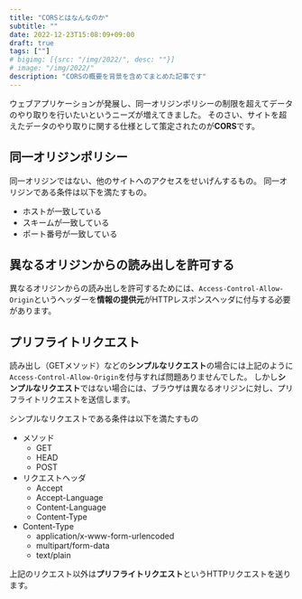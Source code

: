 ```yaml
---
title: "CORSとはなんなのか"
subtitle: ""
date: 2022-12-23T15:08:09+09:00
draft: true
tags: [""]
# bigimg: [{src: "/img/2022/", desc: ""}]
# image: "/img/2022/"
description: "CORSの概要を背景を含めてまとめた記事です"
---
```


ウェブアプリケーションが発展し、同一オリジンポリシーの制限を超えてデータのやり取りを行いたいというニーズが増えてきました。
そのさい、サイトを超えたデータのやり取りに関する仕様として策定されたのが**CORS**です。

<!--more-->

## 同一オリジンポリシー

同一オリジンではない、他のサイトへのアクセスをせいげんするもの。
同一オリジンである条件は以下を満たすもの。

- ホストが一致している
- スキームが一致している
- ポート番号が一致している

## 異なるオリジンからの読み出しを許可する

異なるオリジンからの読み出しを許可するためには、`Access-Control-Allow-Origin`というヘッダーを**情報の提供元**がHTTPレスポンスヘッダに付与する必要があります。

## プリフライトリクエスト

読み出し（GETメソッド）などの**シンプルなリクエスト**の場合には上記のように`Access-Control-Allow-Origin`を付与すれば問題ありませんでした。
しかし**シンプルなリクエスト**ではない場合には、ブラウザは異なるオリジンに対し、プリフライトリクエストを送信します。

シンプルなリクエストである条件は以下を満たすもの

- メソッド
  - GET
  - HEAD
  - POST
- リクエストヘッダ
  - Accept
  - Accept-Language
  - Content-Language
  - Content-Type
- Content-Type
  - application/x-www-form-urlencoded
  - multipart/form-data
  - text/plain

上記のリクエスト以外は**プリフライトリクエスト**というHTTPリクエストを送ります。
